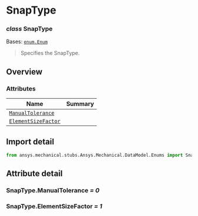 <a id="snaptype"></a>

# SnapType

<a id="SnapType"></a>

### *class* SnapType

Bases: [`enum.Enum`](https://docs.python.org/3/library/enum.html#enum.Enum)

> Specifies the SnapType.

> <!-- !! processed by numpydoc !! -->

<a id="overview"></a>

## Overview

### Attributes

| Name | Summary |
|----------------------------------------------------|----|
| [`ManualTolerance`](#SnapType.ManualTolerance)     |    |
| [`ElementSizeFactor`](#SnapType.ElementSizeFactor) |    |

<a id="import-detail"></a>

## Import detail

```python
from ansys.mechanical.stubs.Ansys.Mechanical.DataModel.Enums import SnapType
```

<a id="attribute-detail"></a>

## Attribute detail

<a id="SnapType.ManualTolerance"></a>

### SnapType.ManualTolerance *= 0*

<a id="SnapType.ElementSizeFactor"></a>

### SnapType.ElementSizeFactor *= 1*
